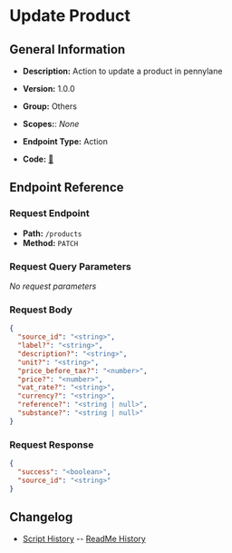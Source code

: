 # Update Product

## General Information

- **Description:** Action to update a product in pennylane

- **Version:** 1.0.0
- **Group:** Others
- **Scopes:**: _None_
- **Endpoint Type:** Action
- **Code:** [🔗](https://github.com/NangoHQ/integration-templates/tree/main/integrations/pennylane/actions/update-product.ts)

## Endpoint Reference

### Request Endpoint

- **Path:** `/products`
- **Method:** `PATCH`

### Request Query Parameters

_No request parameters_

### Request Body

```json
{
  "source_id": "<string>",
  "label?": "<string>",
  "description?": "<string>",
  "unit?": "<string>",
  "price_before_tax?": "<number>",
  "price?": "<number>",
  "vat_rate?": "<string>",
  "currency?": "<string>",
  "reference?": "<string | null>",
  "substance?": "<string | null>"
}
```

### Request Response

```json
{
  "success": "<boolean>",
  "source_id": "<string>"
}
```

## Changelog

- [Script History](https://github.com/NangoHQ/integration-templates/commits/main/integrations/pennylane/actions/update-product.ts)
-- [ReadMe History](https://github.com/NangoHQ/integration-templates/commits/main/integrations/pennylane/actions/update-product.md)

